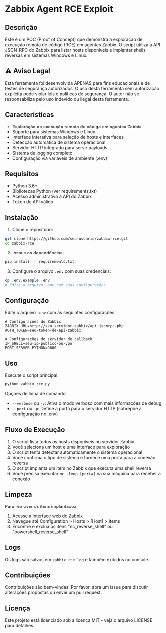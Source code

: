 # Zabbix Agent RCE Exploit

## Descrição

Este é um POC (Proof of Concept) que demonstra a exploração de execução remota de código (RCE) em agentes Zabbix. O script utiliza a API JSON-RPC do Zabbix para listar hosts disponíveis e implantar shells reversas em sistemas Windows e Linux.

## ⚠️ Aviso Legal

Esta ferramenta foi desenvolvida APENAS para fins educacionais e de testes de segurança autorizados. O uso desta ferramenta sem autorização explícita pode violar leis e políticas de segurança. O autor não se responsabiliza pelo uso indevido ou ilegal desta ferramenta.

## Características

- Exploração de execução remota de código em agentes Zabbix
- Suporte para sistemas Windows e Linux
- Interface interativa para seleção de hosts e interfaces
- Detecção automática de sistema operacional
- Servidor HTTP integrado para servir payloads
- Sistema de logging completo
- Configuração via variáveis de ambiente (.env)

## Requisitos

- Python 3.6+
- Bibliotecas Python (ver requirements.txt)
- Acesso administrativo à API do Zabbix
- Token de API válido

## Instalação

1. Clone o repositório:
```bash
git clone https://github.com/seu-usuario/zabbix-rce.git
cd zabbix-rce
```

2. Instale as dependências:
```bash
pip install -r requirements.txt
```

3. Configure o arquivo `.env` com suas credenciais:
```bash
cp .env.example .env
# Edite o arquivo .env com suas configurações
```

## Configuração

Edite o arquivo `.env` com as seguintes configurações:

```
# Configurações do Zabbix
ZABBIX_URL=http://seu-servidor-zabbix/api_jsonrpc.php
AUTH_TOKEN=seu-token-de-api-zabbix

# Configurações do servidor de callback
IP_SHELL=seu-ip-publico-ou-vpn
PORT_SERVER_PYTHON=9000
```

## Uso

Execute o script principal:

```bash
python zabbix_rce.py
```

Opções de linha de comando:
- `--verbose` ou `-v`: Ativa o modo verboso com mais informações de debug
- `--port` ou `-p`: Define a porta para o servidor HTTP (sobrepõe a configuração no .env)

## Fluxo de Execução

1. O script lista todos os hosts disponíveis no servidor Zabbix
2. Você seleciona um host e uma interface para exploração
3. O script tenta detectar automaticamente o sistema operacional
4. Você confirma o tipo de sistema e fornece uma porta para a conexão reversa
5. O script implanta um item no Zabbix que executa uma shell reversa
6. Você precisa executar `nc -lvnp [porta]` na sua máquina para receber a conexão

## Limpeza

Para remover os itens implantados:
1. Acesse a interface web do Zabbix
2. Navegue até Configuration > Hosts > [Host] > Items
3. Encontre e exclua os itens "nc_reverse_shell" ou "powershell_reverse_shell"

## Logs

Os logs são salvos em `zabbix_rce.log` e também exibidos no console.

## Contribuições

Contribuições são bem-vindas! Por favor, abra um issue para discutir alterações propostas ou envie um pull request.

## Licença

Este projeto está licenciado sob a licença MIT - veja o arquivo LICENSE para detalhes.
